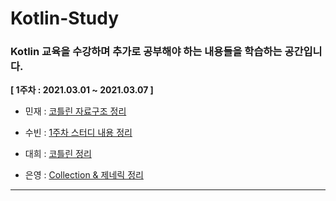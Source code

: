 # Kotlin-Study

### Kotlin 교육을 수강하며 추가로 공부해야 하는 내용들을 학습하는 공간입니다. 

**[  1주차 : 2021.03.01 ~ 2021.03.07 ]**

- 민재 : [코틀린 자료구조 정리](https://zeratulspc.tistory.com/entry/%EC%BD%94%ED%8B%80%EB%A6%B0-%EC%9E%90%EB%A3%8C%EA%B5%AC%EC%A1%B0-%EA%B3%B5%EB%B6%80)

- 수빈 : [1주차 스터디 내용 정리](https://www.notion.so/Week-1-Study-c34d71afb24341448066900666103e8a)

- 대희 : [코틀린 정리](https://kim-daehee123.github.io/kotlin)
- 은영 : [Collection & 제네릭 정리](https://www.notion.so/Collection-1fda81c8531c4ec5b25e913689b1b3b4)

------

